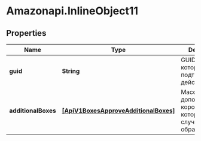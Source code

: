 # Amazonapi.InlineObject11

## Properties

Name | Type | Description | Notes
------------ | ------------- | ------------- | -------------
**guid** | **String** | GUID для которой подтверждаем действие. | [optional] 
**additionalBoxes** | [**[ApiV1BoxesApproveAdditionalBoxes]**](ApiV1BoxesApproveAdditionalBoxes.md) | Массив дополнительных коробок которые случились при обработки. | [optional] 


